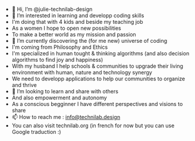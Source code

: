 - 👋 Hi, I’m @julie-technilab-design
- 👀 I’m interested in learning and developp coding skills
- I'm doing that with 4 kids and beside my teaching job
- As a women I hope to open new possibilities 
- To make a better world as my mission and passion
- 🌱 I’m currently discovering the (for me new) universe of coding
- I'm coming from Philosophy and Ethics
- I'm specialized in human tought & thinking algorithms (and also decision algorithms to find joy and happiness)
- With my husband I help schools & communities to upgrade their living environment with human, nature and technology synergy
-   We need to developp applications to help our communities to organize and thrive
- 💞️ I’m looking to learn and share with others
- And also empowerment and autonomy
- As a conscious begginner I have different perspectives and visions to share
- 📫 How to reach me : info@technilab.design
- You can also visit technilab.org (in french for now but you can use Google traduction :) 

<!---
julie-technilab-design/julie-technilab-design is a ✨ special ✨ repository because its `README.md` (this file) appears on your GitHub profile.
You can click the Preview link to take a look at your changes.
--->
